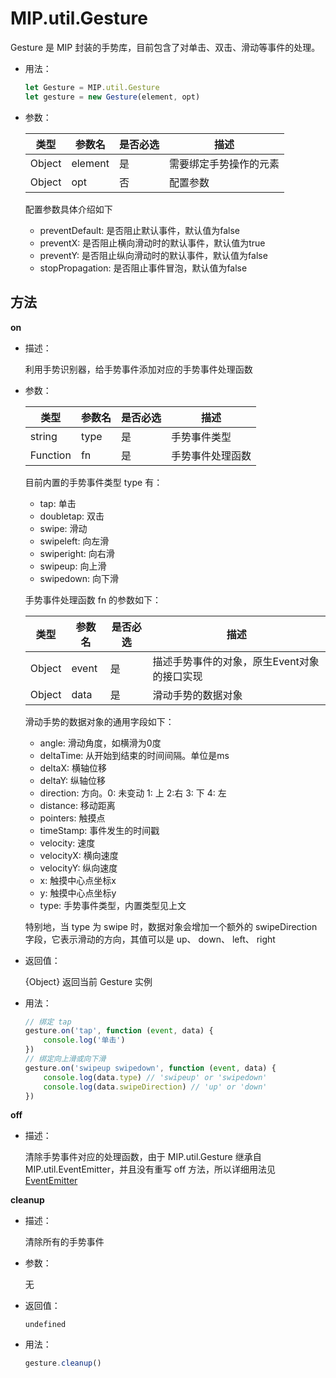 # MIP.util.Gesture

Gesture 是 MIP 封装的手势库，目前包含了对单击、双击、滑动等事件的处理。

- 用法：

  ```javascript
  let Gesture = MIP.util.Gesture
  let gesture = new Gesture(element, opt)
  ```

- 参数：

  类型|参数名|是否必选|描述
  ---|---|---|---
  Object|element|是|需要绑定手势操作的元素
  Object|opt|否|配置参数

  配置参数具体介绍如下
  - preventDefault: 是否阻止默认事件，默认值为false
  - preventX: 是否阻止横向滑动时的默认事件，默认值为true
  - preventY: 是否阻止纵向滑动时的默认事件，默认值为false
  - stopPropagation: 是否阻止事件冒泡，默认值为false

## 方法

**on**

- 描述：

  利用手势识别器，给手势事件添加对应的手势事件处理函数

- 参数：
  
  类型|参数名|是否必选|描述
  ---|---|---|---
  string|type|是|手势事件类型
  Function|fn|是|手势事件处理函数

  目前内置的手势事件类型 type 有：
  - tap: 单击
  - doubletap: 双击
  - swipe: 滑动
  - swipeleft: 向左滑
  - swiperight: 向右滑
  - swipeup: 向上滑
  - swipedown: 向下滑

  手势事件处理函数 fn 的参数如下：

  类型|参数名|是否必选|描述
  ---|---|---|---
  Object|event|是|描述手势事件的对象，原生Event对象的接口实现
  Object|data|是|滑动手势的数据对象
  
  滑动手势的数据对象的通用字段如下：
  - angle: 滑动角度，如横滑为0度
  - deltaTime: 从开始到结束的时间间隔。单位是ms
  - deltaX: 横轴位移
  - deltaY: 纵轴位移
  - direction: 方向。0: 未变动   1: 上   2:右   3: 下   4: 左
  - distance: 移动距离
  - pointers: 触摸点
  - timeStamp: 事件发生的时间戳
  - velocity: 速度
  - velocityX: 横向速度
  - velocityY: 纵向速度
  - x: 触摸中心点坐标x
  - y: 触摸中心点坐标y
  - type: 手势事件类型，内置类型见上文
  
  特别地，当 type 为 swipe 时，数据对象会增加一个额外的 swipeDirection   字段，它表示滑动的方向，其值可以是 up、 down、 left、 right

- 返回值：

  {Object} 返回当前 Gesture 实例

- 用法：

  ```javascript
  // 绑定 tap
  gesture.on('tap', function (event, data) {
      console.log('单击')
  })
  // 绑定向上滑或向下滑
  gesture.on('swipeup swipedown', function (event, data) {
      console.log(data.type) // 'swipeup' or 'swipedown'
      console.log(data.swipeDirection) // 'up' or 'down'
  })
  ```

**off**

- 描述：

  清除手势事件对应的处理函数，由于 MIP.util.Gesture 继承自 MIP.util.EventEmitter，并且没有重写 off 方法，所以详细用法见[EventEmitter](./event-emitter.md)

**cleanup**

- 描述：

  清除所有的手势事件

- 参数：

  无

- 返回值：

  `undefined`

- 用法：

  ```javascript
  gesture.cleanup()
  ```
